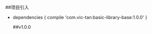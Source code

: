 ##项目引入

* dependencies {
         compile 'com.vic-tan:basic-library-base:1.0.0'
   }
   
   ##v1.0.0
     
   
